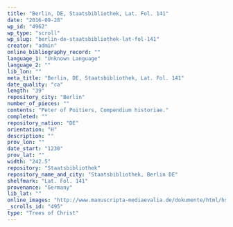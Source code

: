 ```yaml
---
title: "Berlin, DE, Staatsbibliothek, Lat. Fol. 141"
date: "2016-09-28"
wp_id: "4962"
wp_type: "scroll"
wp_slug: "berlin-de-staatsbibliothek-lat-fol-141"
creator: "admin"
online_bibliography_record: ""
language_1: "Unknown Language"
language_2: ""
lib_lon: ""
meta_title: "Berlin, DE, Staatsbibliothek, Lat. Fol. 141"
date_quality: "ca"
length: "39"
repository_city: "Berlin"
number_of_pieces: ""
contents: "Peter of Poitiers, Compendium historiae."
completed: ""
repository_nation: "DE"
orientation: "H"
description: ""
prov_lon: ""
date_start: "1230"
prov_lat: ""
width: "242.5"
repository: "Staatsbibliothek"
repository_name_and_city: "Staatsbibliothek, Berlin DE"
shelfmark: "Lat. Fol. 141"
provenance: "Germany"
lib_lat: ""
online_images: "http://www.manuscripta-mediaevalia.de/dokumente/html/hsk0537"
_scrolls_id: "495"
type: "Trees of Christ"
---
```



